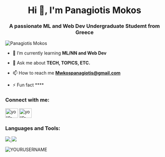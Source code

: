 <h1 align="center">Hi 👋, I'm Panagiotis Mokos</h1>
<h3 align="center">A passionate ML and Web Dev Undergraduate Studemt from Greece</h3>

<p align="left"> <img src="https://komarev.com/ghpvc/?username=MwkosP&label=Profile%20views&color=0e75b6&style=flat" alt="Panagiotis Mokos" /> </p>

- 🌱 I’m currently learning **ML/NN and Web Dev**

- 💬 Ask me about **TECH, TOPICS, ETC.**

- 📫 How to reach me **Mwkospanagiotis@gmail.com**

- ⚡ Fun fact ****

<h3 align="left">Connect with me:</h3>
<p align="left">
<a href="https://linkedin.com/in/YOUR-LINKEDIN" target="blank"><img align="center" src="https://cdn.jsdelivr.net/npm/simple-icons@3.0.1/icons/linkedin.svg" alt="your-linkedin" height="30" width="40" /></a>
<a href="https://twitter.com/YOUR-TWITTER" target="blank"><img align="center" src="https://cdn.jsdelivr.net/npm/simple-icons@3.0.1/icons/twitter.svg" alt="your-twitter" height="30" width="40" /></a>
</p>

<h3 align="left">Languages and Tools:</h3>
<p align="left"> 
  <a href="https://www.python.org" target="_blank"> <img src="https://img.icons8.com/color/48/000000/python.png"/> </a> 
  <a href="https://developer.mozilla.org/en-US/docs/Web/JavaScript" target="_blank"> <img src="https://img.icons8.com/color/48/000000/javascript.png"/> </a>
  <!-- Add more tools/icons as needed -->
</p>

<p><img align="left" src="https://github-readme-stats.vercel.app/api/top-langs?username=YOURUSERNAME&show_icons=true&locale=en&layout=compact" alt="YOURUSERNAME" /></p>

<p>&nbsp;<img align
